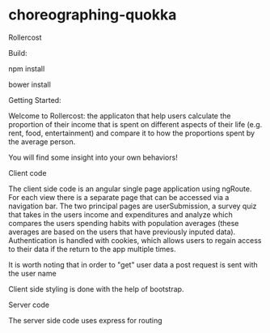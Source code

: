 # choreographing-quokka

Rollercost

Build:

npm install

bower install

Getting Started:

Welcome to Rollercost: the applicaton that help users calculate the proportion of their income that is spent on different aspects of their life (e.g. rent, food, entertainment) and compare it to how the proportions spent by the average person.

You will find some insight into your own behaviors!

Client code

The client side code is an angular single page application using ngRoute. For each view there is a separate page that can be accessed via a navigation bar. The two principal pages are userSubmission, a survey quiz that takes in the users income and expenditures and analyze which compares the users spending habits with population averages (these averages are based on the users that have previously inputed data). Authentication is handled with cookies, which allows users to regain access to their data if the return to the app multiple times.

It is worth noting that in order to "get" user data a post request is sent with the user name

Client side styling is done with the help of bootstrap. 

Server code

The server side code uses express for routing 


